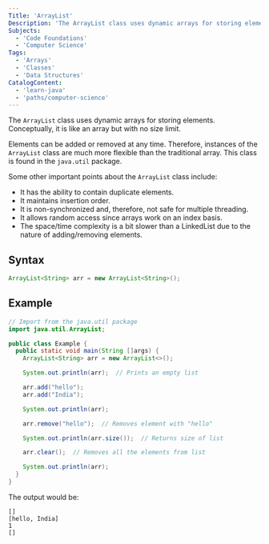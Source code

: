 ```yaml
---
Title: 'ArrayList'
Description: 'The ArrayList class uses dynamic arrays for storing elements. Conceptually, it is like an array but with no size limit.'
Subjects:
  - 'Code Foundations'
  - 'Computer Science'
Tags:
  - 'Arrays'
  - 'Classes'
  - 'Data Structures'
CatalogContent:
  - 'learn-java'
  - 'paths/computer-science'
---
```


The `ArrayList` class uses dynamic arrays for storing elements. Conceptually, it is like an array but with no size limit.

Elements can be added or removed at any time. Therefore, instances of the `ArrayList` class are much more flexible than the traditional array. This class is found in the `java.util` package.

Some other important points about the `ArrayList` class include:

- It has the ability to contain duplicate elements.
- It maintains insertion order.
- It is non-synchronized and, therefore, not safe for multiple threading.
- It allows random access since arrays work on an index basis.
- The space/time complexity is a bit slower than a LinkedList due to the nature of adding/removing elements.

## Syntax

```java
ArrayList<String> arr = new ArrayList<String>();
```

## Example

```java
// Import from the java.util package
import java.util.ArrayList;

public class Example {
  public static void main(String []args) {
    ArrayList<String> arr = new ArrayList<>();

    System.out.println(arr);  // Prints an empty list

    arr.add("hello");
    arr.add("India");

    System.out.println(arr);

    arr.remove("hello");  // Removes element with "hello"

    System.out.println(arr.size());  // Returns size of list

    arr.clear();  // Removes all the elements from list

    System.out.println(arr);
  }
}
```

The output would be:

```shell
[]
[hello, India]
1
[]
```
